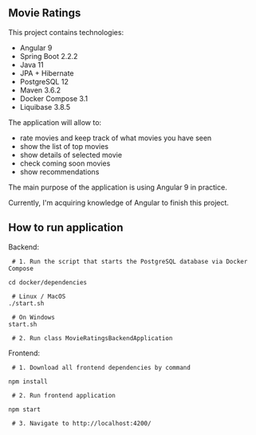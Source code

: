Movie Ratings
---------------------------------------------

This project contains technologies:
- Angular 9
- Spring Boot 2.2.2
- Java 11
- JPA + Hibernate
- PostgreSQL 12
- Maven 3.6.2
- Docker Compose 3.1
- Liquibase 3.8.5

The application will allow to:
- rate movies and keep track of what movies you have seen
- show the list of top movies
- show details of selected movie
- check coming soon movies
- show recommendations

The main purpose of the application is using Angular 9 in practice.

Currently, I'm acquiring knowledge of Angular to finish this project.

## How to run application

Backend:
```
 # 1. Run the script that starts the PostgreSQL database via Docker Compose 

cd docker/dependencies

 # Linux / MacOS
./start.sh

 # On Windows
start.sh

 # 2. Run class MovieRatingsBackendApplication
```

Frontend:
```
 # 1. Download all frontend dependencies by command

npm install

 # 2. Run frontend application 

npm start

 # 3. Navigate to http://localhost:4200/
```